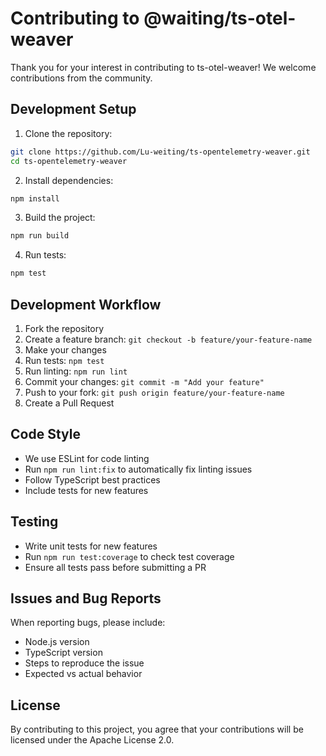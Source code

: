 # Contributing to @waiting/ts-otel-weaver

Thank you for your interest in contributing to ts-otel-weaver! We welcome contributions from the community.

## Development Setup

1. Clone the repository:
```bash
git clone https://github.com/Lu-weiting/ts-opentelemetry-weaver.git
cd ts-opentelemetry-weaver
```

2. Install dependencies:
```bash
npm install
```

3. Build the project:
```bash
npm run build
```

4. Run tests:
```bash
npm test
```

## Development Workflow

1. Fork the repository
2. Create a feature branch: `git checkout -b feature/your-feature-name`
3. Make your changes
4. Run tests: `npm test`
5. Run linting: `npm run lint`
6. Commit your changes: `git commit -m "Add your feature"`
7. Push to your fork: `git push origin feature/your-feature-name`
8. Create a Pull Request

## Code Style

- We use ESLint for code linting
- Run `npm run lint:fix` to automatically fix linting issues
- Follow TypeScript best practices
- Include tests for new features

## Testing

- Write unit tests for new features
- Run `npm run test:coverage` to check test coverage
- Ensure all tests pass before submitting a PR

## Issues and Bug Reports

When reporting bugs, please include:
- Node.js version
- TypeScript version
- Steps to reproduce the issue
- Expected vs actual behavior

## License

By contributing to this project, you agree that your contributions will be licensed under the Apache License 2.0.
